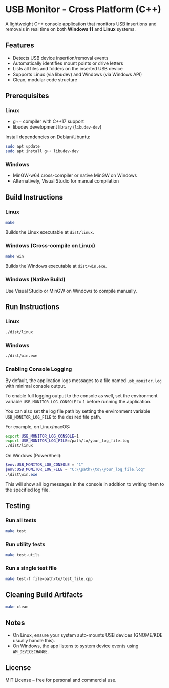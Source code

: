 # USB Monitor - Cross Platform (C++)

A lightweight C++ console application that monitors USB insertions and removals in real time on both **Windows 11** and **Linux** systems.

## Features

- Detects USB device insertion/removal events
- Automatically identifies mount points or drive letters
- Lists all files and folders on the inserted USB device
- Supports Linux (via libudev) and Windows (via Windows API)
- Clean, modular code structure

## Prerequisites

### Linux

- g++ compiler with C++17 support
- libudev development library (`libudev-dev`)

Install dependencies on Debian/Ubuntu:

```bash
sudo apt update
sudo apt install g++ libudev-dev
```

### Windows

- MinGW-w64 cross-compiler or native MinGW on Windows
- Alternatively, Visual Studio for manual compilation

## Build Instructions

### Linux

```bash
make
```

Builds the Linux executable at `dist/linux`.

### Windows (Cross-compile on Linux)

```bash
make win
```

Builds the Windows executable at `dist/win.exe`.

### Windows (Native Build)

Use Visual Studio or MinGW on Windows to compile manually.

## Run Instructions

### Linux

```bash
./dist/linux
```

### Windows

```bash
./dist/win.exe
```

### Enabling Console Logging

By default, the application logs messages to a file named `usb_monitor.log` with minimal console output.

To enable full logging output to the console as well, set the environment variable `USB_MONITOR_LOG_CONSOLE` to `1` before running the application.

You can also set the log file path by setting the environment variable `USB_MONITOR_LOG_FILE` to the desired file path.

For example, on Linux/macOS:

```bash
export USB_MONITOR_LOG_CONSOLE=1
export USB_MONITOR_LOG_FILE=/path/to/your_log_file.log
./dist/linux
```

On Windows (PowerShell):

```powershell
$env:USB_MONITOR_LOG_CONSOLE = "1"
$env:USB_MONITOR_LOG_FILE = "C:\\path\\to\\your_log_file.log"
.\dist\win.exe
```

This will show all log messages in the console in addition to writing them to the specified log file.

## Testing

### Run all tests

```bash
make test
```

### Run utility tests

```bash
make test-utils
```

### Run a single test file

```bash
make test-f file=path/to/test_file.cpp
```

## Cleaning Build Artifacts

```bash
make clean
```

## Notes

- On Linux, ensure your system auto-mounts USB devices (GNOME/KDE usually handle this).
- On Windows, the app listens to system device events using `WM_DEVICECHANGE`.

## License

MIT License – free for personal and commercial use.
